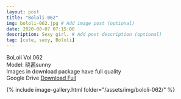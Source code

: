 ```yaml
---
layout: post
title: "Bololi 062"
img: bololi-062.jpg # Add image post (optional)
date: 2020-08-07 07:15:00
description: Sexy girl. # Add post description (optional)
tag: [cute, sexy, Bololi]
---
```

BoLoli Vol.062  
Model: 晓茜sunny                                      
Images in download package have full quality                    
Google Drive [Download Full](http://gestyy.com/ewPoQh)

{% include image-gallery.html folder="/assets/img/bololi-062/" %}
